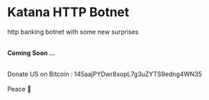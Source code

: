 # Katana HTTP Botnet
http banking botnet with some new surprises

<br><b> Coming Soon ... </b></br>

<br><a>Donate US on Bitcoin : </a> 145aajPYDwr8xopL7g3uZYTS9edng4WN35</br>
<br>Peace 👋</br>
